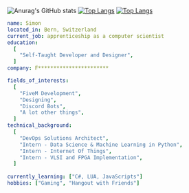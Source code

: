 ![Anurag's GitHub stats](https://github-readme-stats.vercel.app/api?username=Susivager&show_icons=true&theme=transparent)
[![Top Langs](https://github-readme-stats.vercel.app/api/top-langs/?username=Susivager)](https://github.com/anuraghazra/github-readme-stats)
[![Top Langs](https://github-readme-stats.vercel.app/api/top-langs/?username=anuraghazra&langs_count=8)](https://github.com/anuraghazra/github-readme-stats)


```yaml
name: Simon
located_in: Bern, Switzerland
current_job: apprenticeship as a computer scientist
education:
  [
    "Self-Taught Developer and Designer",
  ]
company: F***********************

fields_of_interests:
  [
    "FiveM Development",
    "Designing",
    "Discord Bots",
    "A lot other things",
  ]
technical_background:
  [
    "DevOps Solutions Architect",
    "Intern - Data Science & Machine Learning in Python",
    "Intern - Internet Of Things",
    "Intern - VLSI and FPGA Implementation",
  ]
  
currently_learning: ["C#, LUA, JavaScripts"]
hobbies: ["Gaming", "Hangout with Friends"]
```
  
